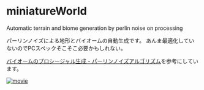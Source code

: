 # miniatureWorld
Automatic terrain and biome generation by perlin noise on processing

パーリンノイズによる地形とバイオームの自動生成です。
あんま最適化していないのでPCスペックそこそこ必要かもしれない。

[バイオームのプロシージャル生成 - パーリンノイズアルゴリズム](https://qiita.com/gis/items/1fa34b65f3acfa4e97f8)を参考にしています。

[![movie](http://img.youtube.com/vi/pLcy4GRMgNw/0.jpg)](https://www.youtube.com/watch?v=pLcy4GRMgNw)
